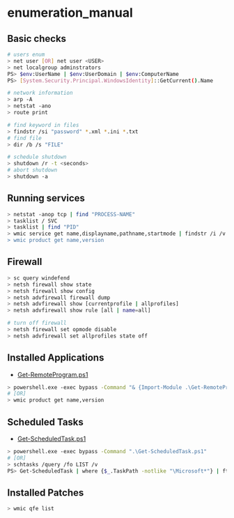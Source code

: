 # enumeration_manual

## Basic checks

```bash
# users enum
> net user [OR] net user <USER>
> net localgroup adminstrators
PS> $env:UserName | $env:UserDomain | $env:ComputerName
PS> [System.Security.Principal.WindowsIdentity]::GetCurrent().Name

# network information
> arp -A
> netstat -ano
> route print

# find keyword in files
> findstr /si "password" *.xml *.ini *.txt
# find file
> dir /b /s "FILE"

# schedule shutdown
> shutdown /r -t <seconds>
# abort shutdown
> shutdown -a
```

## Running services

```bash
> netstat -anop tcp | find "PROCESS-NAME"
> tasklist / SVC
> tasklist | find "PID"
> wmic service get name,displayname,pathname,startmode | findstr /i /v "C:\Windows\\" |findstr /i /v """
> wmic product get name,version
```

## Firewall

```bash
> sc query windefend
> netsh firewall show state
> netsh firewall show config
> netsh advfirewall firewall dump
> netsh advfirewall show [currentprofile | allprofiles]
> netsh advfirewall show rule [all | name=all]

# turn off firewall
> netsh firewall set opmode disable
> netsh advfirewall set allprofiles state off
```

## Installed Applications

* [Get-RemoteProgram.ps1](https://github.com/jaapbrasser/SharedScripts/blob/master/Get-RemoteProgram/Get-RemoteProgram.ps1)

```bash
> powershell.exe -exec bypass -Command "& {Import-Module .\Get-RemoteProgram.ps1; Get-RemoteProgram}"
# [OR]
> wmic product get name,version
```

## Scheduled Tasks

* [Get-ScheduledTask.ps1](https://github.com/jaapbrasser/SharedScripts/blob/master/Get-ScheduledTask/Get-ScheduledTask.ps1)

```bash
> powershell.exe -exec bypass -Command ".\Get-ScheduledTask.ps1"
# [OR]
> schtasks /query /fo LIST /v
PS> Get-ScheduledTask | where {$_.TaskPath -notlike "\Microsoft*"} | ft TaskName,TaskPath,State
```

## Installed Patches

```bash
> wmic qfe list
```
